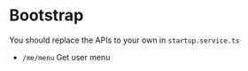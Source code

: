 # Bootstrap

You should replace the APIs to your own in `startup.service.ts`

- `/me/menu` Get user menu
